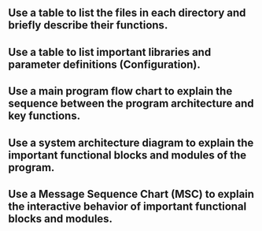 ## Use a table to list the files in each directory and briefly describe their functions. 
## Use a table to list important libraries and parameter definitions (Configuration). 
## Use a main program flow chart to explain the sequence between the program architecture and key functions. 
## Use a system architecture diagram to explain the important functional blocks and modules of the program. 
## Use a Message Sequence Chart (MSC) to explain the interactive behavior of important functional blocks and modules.
